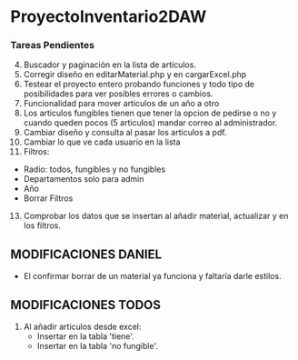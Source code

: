 ﻿# ProyectoInventario2DAW
 ### Tareas Pendientes
 4. Buscador y paginación en la lista de artículos.
 5. Corregir diseño en editarMaterial.php y en cargarExcel.php
 6. Testear el proyecto entero probando funciones y todo tipo de posibilidades para ver posibles errores o cambios.
 8. Funcionalidad para mover articulos de un año a otro
 9. Los articulos fungibles tienen que tener la opcion de pedirse o no y cuando queden pocos (5 articulos) mandar correo al administrador.
 10. Cambiar diseño y consulta al pasar los articulos a pdf.
 11. Cambiar lo que ve cada usuario en la lista
 12. Filtros:
  - Radio: todos, fungibles y no fungibles
  - Departamentos solo para admin
  - Año
  - Borrar Filtros

13. Comprobar los datos que se insertan al añadir material, actualizar y en los filtros.

## MODIFICACIONES DANIEL
* El confirmar borrar de un material ya funciona y faltaría darle estilos.


## MODIFICACIONES TODOS
 1. Al añadir articulos desde excel:
    - Insertar en la tabla 'tiene'.
    - Insertar en la tabla 'no fungible'.
